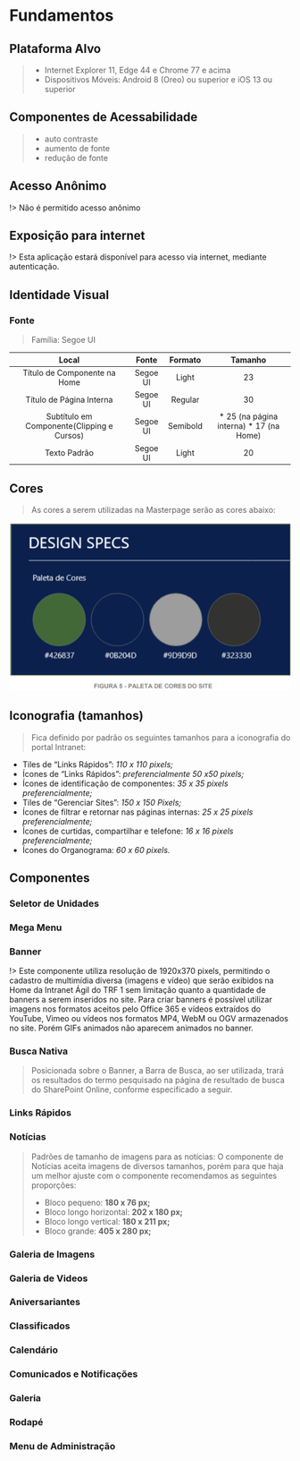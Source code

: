 # Fundamentos

## Plataforma Alvo
>- Internet Explorer 11, Edge 44 e Chrome 77 e acima
>- Dispositivos Móveis:  Android 8 (Oreo) ou superior e iOS 13 ou superior

## Componentes de Acessabilidade
>- auto contraste
>- aumento de fonte
>- redução de fonte

## Acesso Anônimo
!> Não é permitido acesso anônimo

## Exposição para internet
!> Esta aplicação estará disponível para acesso via internet, mediante autenticação.

## Identidade Visual
### Fonte
>Família: Segoe UI

| **Local**                                  | **Fonte**    | **Formato**  | **Tamanho**                                 |
|:------------------------------------------:|:------------:|:------------:|:-------------------------------------------:|
| Título de Componente na Home               | Segoe UI     | Light        | 23                                          |
| Título de Página Interna                   | Segoe UI     | Regular      | 30                                          |
| Subtítulo em Componente(Clipping e Cursos) | Segoe UI     | Semibold     | * 25 (na página interna) * 17 (na Home)     |
| Texto Padrão                               | Segoe UI     | Light        | 20                                          |

## Cores
> As cores a serem utilizadas na Masterpage serão as cores abaixo:
<p align="center">
  <img  src="https://github.com/rodrigofseguins/doc-nova-intranet/blob/master/_media/fundamentos-cores.png">
</p>

## Iconografia (tamanhos)
> Fica definido por padrão os seguintes tamanhos para a iconografia do portal Intranet:
* Tiles de “Links Rápidos”: *110 x 110 pixels;*
* Ícones de “Links Rápidos”: *preferencialmente 50 x50 pixels;*
* Ícones de identificação de componentes: *35 x 35 pixels preferencialmente;*
* Tiles de “Gerenciar Sites”: *150 x 150 Pixels;*
* Ícones de filtrar e retornar nas páginas internas: *25 x 25 pixels preferencialmente;*
* Ícones de curtidas, compartilhar e telefone: *16 x 16 pixels preferencialmente;*
* Ícones do Organograma: *60 x 60 pixels.*

## Componentes
### Seletor de Unidades
### Mega Menu
### Banner
!> Este componente utiliza resolução de 1920x370 pixels, permitindo o cadastro de
multimídia diversa (imagens e vídeo) que serão exibidos na Home da Intranet
Ágil do TRF 1 sem limitação quanto a quantidade de banners a serem inseridos
no site.
Para criar banners é possível utilizar imagens nos formatos aceitos pelo Office 365
e vídeos extraídos do YouTube, Vimeo ou vídeos nos formatos MP4, WebM ou
OGV armazenados no site. Porém GIFs animados não aparecem animados no
banner.
### Busca Nativa
> Posicionada sobre o Banner, a Barra de Busca, ao ser utilizada, trará os resultados
do termo pesquisado na página de resultado de busca do SharePoint Online,
conforme especificado a seguir.
### Links Rápidos
### Notícias
> Padrões de tamanho de imagens para as notícias:
O componente de Notícias aceita imagens de diversos tamanhos, porém para que haja um
melhor ajuste com o componente recomendamos as seguintes proporções:
>- Bloco pequeno: **180 x 76 px;**
>- Bloco longo horizontal: **202 x 180 px;**
>- Bloco longo vertical: **180 x 211 px;**
>- Bloco grande: **405 x 280 px;**
### Galeria de Imagens
### Galeria de Videos
### Aniversariantes
### Classificados
### Calendário
### Comunicados e Notificações
### Galeria
### Rodapé
### Menu de Administração